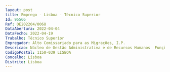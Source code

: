 ```yaml
--- 
layout: post
title: Emprego - Lisboa - Técnico Superior
Id: 95566
Ref: OE202204/0068
DataAbertura: 2022-04-04
DataFecho: 2022-04-19
Trabalho: Técnico Superior
Empregador: Alto Comissariado para as Migrações, I.P.
Descricao: Núcleo de Gestão Administrativa e de Recursos Humanos  Funções de natureza executiva no âmbito da gestão de recursos humanos,designadamente a) Assegurar os procedimentos relativos ao regime do pessoal no que se refere àconstituição, modificação e extinção da relação jurídica de emprego,designadamente no que respeita a processos de recrutamento, seleção,provimento, promoção, progressão, exoneração, aposentaçãoe mobilidade, noâmbito dos CTFP e dos Protocolos de Cooperação com as entidades Parceiras b) Organizar e manter atualizados os registos biográficos e disciplinares do pessoaldo ACM, I. P., bem como emitir certidões, quando devidamente autorizadas c) Emitir pareceres e informações de natureza jurídica relacionadas com as suascompetências d) Realizar reportes e relatórios de gestãoe) Assegurar as demais funções que lhe sejam cometidas pelo Conselho Diretivo.Perfil de competências preferenciais  Detentor a dos conhecimentos eexperiência profissional adequados para o desempenho das atividades inerentesao posto de trabalho identificado Capacidade para concretizar comeficácia e eficiência os objetivos do serviço e as tarefas que lhe são distribuídas Capacidade para organizar a sua atividade, definir prioridades e realizá  la deforma metódica Capacidade de se ajustar à mudança e a novos desafios profissionais Capacidade de comunicação verbal e escrita Capacidade de resistência à pressão e contrariedade.
CodigoPostal: 1150-039 LISBOA
Concelho: Lisboa
Distrito: Lisboa
--- 
```


